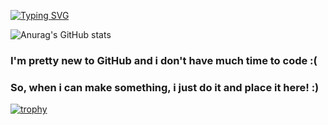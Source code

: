 [![Typing SVG](https://readme-typing-svg.herokuapp.com?font=Ubuntu&size=30&duration=1000&pause=1000&color=FF0000&center=true&width=435&lines=Hey!;I'm+Pedro!;And+i+write+code+for+fun!+%3AD)](https://git.io/typing-svg)

![Anurag's GitHub stats](https://github-readme-stats.vercel.app/api?username=predo2810&show_icons=true&bg_color=45,92002C,ff0000,000000&title_color=000000&border_color=000000&border_radius=10&text_color=ffeeff&icon_color=704CFF)

### I'm pretty new to GitHub and i don't have much time to code :(
### So, when i can make something, i just do it and place it here! :)

[![trophy](https://github-profile-trophy.vercel.app/?username=predo2810&theme=discord&column=3&no-bg=true&no-frame=true)](https://github.com/ryo-ma/github-profile-trophy)
